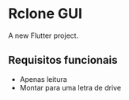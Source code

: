# Rclone GUI

A new Flutter project.

## Requisitos funcionais

- Apenas leitura
- Montar para uma letra de drive
